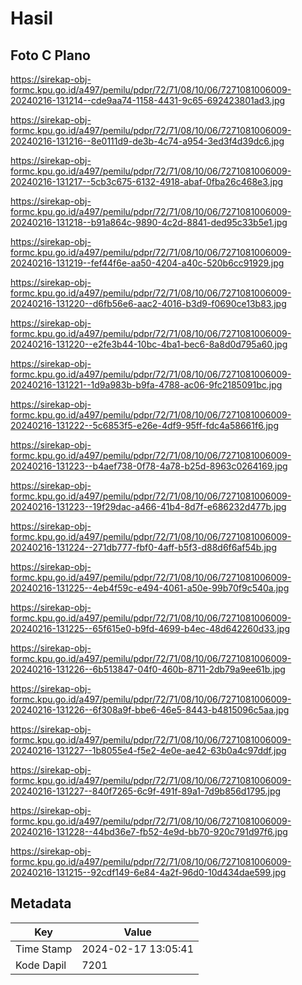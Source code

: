 # Hasil

## Foto C Plano

https://sirekap-obj-formc.kpu.go.id/a497/pemilu/pdpr/72/71/08/10/06/7271081006009-20240216-131214--cde9aa74-1158-4431-9c65-692423801ad3.jpg

https://sirekap-obj-formc.kpu.go.id/a497/pemilu/pdpr/72/71/08/10/06/7271081006009-20240216-131216--8e0111d9-de3b-4c74-a954-3ed3f4d39dc6.jpg

https://sirekap-obj-formc.kpu.go.id/a497/pemilu/pdpr/72/71/08/10/06/7271081006009-20240216-131217--5cb3c675-6132-4918-abaf-0fba26c468e3.jpg

https://sirekap-obj-formc.kpu.go.id/a497/pemilu/pdpr/72/71/08/10/06/7271081006009-20240216-131218--b91a864c-9890-4c2d-8841-ded95c33b5e1.jpg

https://sirekap-obj-formc.kpu.go.id/a497/pemilu/pdpr/72/71/08/10/06/7271081006009-20240216-131219--fef44f6e-aa50-4204-a40c-520b6cc91929.jpg

https://sirekap-obj-formc.kpu.go.id/a497/pemilu/pdpr/72/71/08/10/06/7271081006009-20240216-131220--d6fb56e6-aac2-4016-b3d9-f0690ce13b83.jpg

https://sirekap-obj-formc.kpu.go.id/a497/pemilu/pdpr/72/71/08/10/06/7271081006009-20240216-131220--e2fe3b44-10bc-4ba1-bec6-8a8d0d795a60.jpg

https://sirekap-obj-formc.kpu.go.id/a497/pemilu/pdpr/72/71/08/10/06/7271081006009-20240216-131221--1d9a983b-b9fa-4788-ac06-9fc2185091bc.jpg

https://sirekap-obj-formc.kpu.go.id/a497/pemilu/pdpr/72/71/08/10/06/7271081006009-20240216-131222--5c6853f5-e26e-4df9-95ff-fdc4a58661f6.jpg

https://sirekap-obj-formc.kpu.go.id/a497/pemilu/pdpr/72/71/08/10/06/7271081006009-20240216-131223--b4aef738-0f78-4a78-b25d-8963c0264169.jpg

https://sirekap-obj-formc.kpu.go.id/a497/pemilu/pdpr/72/71/08/10/06/7271081006009-20240216-131223--19f29dac-a466-41b4-8d7f-e686232d477b.jpg

https://sirekap-obj-formc.kpu.go.id/a497/pemilu/pdpr/72/71/08/10/06/7271081006009-20240216-131224--271db777-fbf0-4aff-b5f3-d88d6f6af54b.jpg

https://sirekap-obj-formc.kpu.go.id/a497/pemilu/pdpr/72/71/08/10/06/7271081006009-20240216-131225--4eb4f59c-e494-4061-a50e-99b70f9c540a.jpg

https://sirekap-obj-formc.kpu.go.id/a497/pemilu/pdpr/72/71/08/10/06/7271081006009-20240216-131225--65f615e0-b9fd-4699-b4ec-48d642260d33.jpg

https://sirekap-obj-formc.kpu.go.id/a497/pemilu/pdpr/72/71/08/10/06/7271081006009-20240216-131226--6b513847-04f0-460b-8711-2db79a9ee61b.jpg

https://sirekap-obj-formc.kpu.go.id/a497/pemilu/pdpr/72/71/08/10/06/7271081006009-20240216-131226--6f308a9f-bbe6-46e5-8443-b4815096c5aa.jpg

https://sirekap-obj-formc.kpu.go.id/a497/pemilu/pdpr/72/71/08/10/06/7271081006009-20240216-131227--1b8055e4-f5e2-4e0e-ae42-63b0a4c97ddf.jpg

https://sirekap-obj-formc.kpu.go.id/a497/pemilu/pdpr/72/71/08/10/06/7271081006009-20240216-131227--840f7265-6c9f-491f-89a1-7d9b856d1795.jpg

https://sirekap-obj-formc.kpu.go.id/a497/pemilu/pdpr/72/71/08/10/06/7271081006009-20240216-131228--44bd36e7-fb52-4e9d-bb70-920c791d97f6.jpg

https://sirekap-obj-formc.kpu.go.id/a497/pemilu/pdpr/72/71/08/10/06/7271081006009-20240216-131215--92cdf149-6e84-4a2f-96d0-10d434dae599.jpg


## Metadata

| Key        | Value               |
| ---------- | ------------------- |
| Time Stamp | 2024-02-17 13:05:41 |
| Kode Dapil | 7201                |



